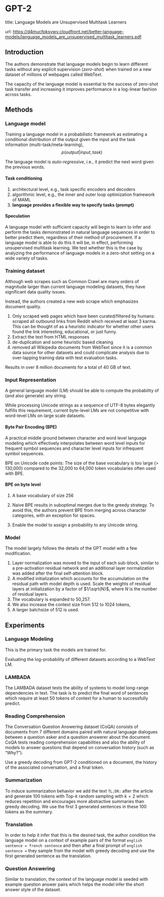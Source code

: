 # GPT-2

title: Language Models are Unsupervised Multitask Learners

url: <https://d4mucfpksywv.cloudfront.net/better-language-models/language_models_are_unsupervised_multitask_learners.pdf>

## Introduction

The authors demonstrate that language models begin to learn different tasks without any explicit supervision (*zero-shot*) when trained on a new dataset of millions of webpages called WebText.

The capacity of the language model is essential to the success of zero-shot task transfer and increasing it improves performance in a log-linear fashion across tasks.

## Methods

### Language model

Training a language model in a probabilistic framework as estimating a conditional distribution of the output given the input and the task information (multi-task/meta-learning),
$$p(output|input,task)$$

The language model is *auto-regressive*, i.e., it predict the next word given the previous words.

#### Task conditioning

1. architectural level, e.g., task specific encoders and decoders
2. algorithmic level, e.g., the inner and outer loop optimization framework of MAML
3. **language provides a flexible way to specify tasks (prompt)**

#### Speculation

A language model with sufficient capacity will begin to learn to infer and perform the tasks demonstrated in natural language sequences in order to better predict them, regardless of their method of procurement. If a language model is able to do this it will be, in effect, performing unsupervised multitask learning. We test whether this is the case by analyzing the performance of language models in a zero-shot setting on a wide variety of tasks.

### Training dataset

Although web scrapes such as Common Crawl are many orders of magnitude larger than current language
modeling datasets, they have significant data quality issues.

Instead, the authors created a new web scrape which emphasizes document quality.

1. Only scraped web pages which have been curated/filtered by humans: scraped all outbound links from Reddit which received at least 3 karma. This can be thought of as a heuristic indicator for whether other users found the link interesting, educational, or just funny.
2. Extract the text from HTML responses
3. de-duplication and some heuristic based cleaning
4. removed all Wikipedia documents from WebText since it is a common data source for other datasets and could complicate analysis due to over-lapping training data with test evaluation tasks.

Results in over 8 million documents for a total of 40 GB of text.

### Input Representation

A general language model (LM) should be able to compute the probability of (and also generate) any string.

While processing Unicode strings as a sequence of UTF-8 bytes elegantly fulfills this requirement, current byte-level LMs are not competitive with word-level LMs on large scale datasets.

#### Byte Pair Encoding (BPE)

A practical middle ground between character and word level language modeling which effectively interpolates between word level inputs for frequent symbol sequences and character level inputs for infrequent symbol sequences.

BPE on Unicode code points: The size of the base vocabulary is too large (> 130,000) compared to the 32,000 to 64,000 token vocabularies often used with BPE.

#### BPE on byte level

1. A base vocabulary of size 256

2. Naive BPE results in suboptimal merges due to the greedy strategy. To avoid this, the authors prevent BPE from merging across character categories, with an exception for spaces.

3. Enable the model to assign a probability to any Unicode string.

### Model

The model largely follows the details of the GPT model with a few modification.

1. Layer normalization was moved to the input of each sub-block, similar to a pre-activation residual network and an additional layer normalization was added after the final self-attention block.
2. A modified initialization which accounts for the accumulation on the residual path with model depth is used. Scale the weights of residual layers at initialization by a factor of $1/\sqrt{N}$, where $N$ is the number of residual layers.
3. The vocabulary is expanded to 50,257.
4. We also increase the context size from 512 to 1024 tokens,
5. A larger batchsize of 512 is used.

## Experiments

### Language Modeling

This is the primary task the models are trained for.

Evaluating the log-probability of different datasets according to a WebText LM.

### LAMBADA

The LAMBADA dataset tests the ability of systems to model long-range dependencies in text. The task is to predict the final word of sentences which require at least 50 tokens of context for a human to
successfully predict.

### Reading Comprehension

The Conversation Question Answering dataset (CoQA) consists of documents from 7 different domains paired with natural language dialogues between a question asker and a question answerer about the document. CoQA tests reading comprehension capabilities and also the ability of models to answer questions that depend on conversation history (such as “Why?”).

Use a greedy decoding from GPT-2 conditioned on a document, the history of the associated conversation, and a final token.

### Summarization

To induce summarization behavior we add the text `TL;DR:` after the article and generate 100 tokens with Top-$k$ random sampling with $k = 2$ which reduces repetition and encourages more abstractive summaries than greedy decoding. We use the first 3 generated sentences in these 100 tokens as the summary.

### Translation

In order to help it infer that this is the desired task, the author condition the language model
on a context of example pairs of the format `english sentence = french sentence` and then after a final prompt of `english sentence =` they sample from the model with greedy decoding and use the first generated sentence as the translation.

### Question Answering

Similar to translation, the context of the language model is seeded with example question answer pairs which helps the model infer the short answer style of the dataset.
